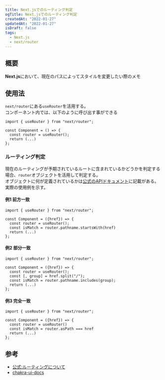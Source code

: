 ```yaml
---
title: Next.jsでのルーティング判定
ogTitle: Next.jsでのルーティング判定
createdAt: "2022-01-27"
updatedAt: "2022-01-27"
isDraft: false
tags:
  - Next.js
  - next/router
---
```


## 概要

**Next.js**において、現在のパスによってスタイルを変更したい際のメモ

## 使用法

`next/router`にある`useRouter`を活用する。  
コンポーネント内では、以下のように呼び出す事ができる

```tsx
import { useRouter } from "next/router";

const Component = () => {
  const router = useRouter();
  return (...)
};
```

### ルーティング判定

現在のルーティングが予期されているルートに含まれているかどうかを判定する場合、`router`オブジェクトを活用して判定する。  
オブジェクトに何が定義されているかは[公式のAPIドキュメント](https://nextjs.org/docs/api-reference/next/router)に記載がある。  
実際の使用例を示す。

#### 例1 前方一致

```tsx
import { useRouter } from "next/router";

const Component = ({href}) => {
  const router = useRouter();
  const isMatch = router.pathname.startsWith(href)
  return (...)
};
```

#### 例2 部分一致

```tsx
import { useRouter } from "next/router";

const Component = ({href}) => {
  const router = useRouter();
  const [, group] = href.split("/");
  const isMatch = router.pathname.includes(group);
  return (...)
};
```

#### 例3 完全一致

```tsx
import { useRouter } from "next/router";

const Component = ({href}) => {
  const router = useRouter()
  const isMatch = router.asPath === href
  return (...)
};
```

## 参考

- [公式:ルーティングについて](https://nextjs.org/docs/routing/introduction)
- [chakra-ui-docs](https://github.com/chakra-ui/chakra-ui-docs)
